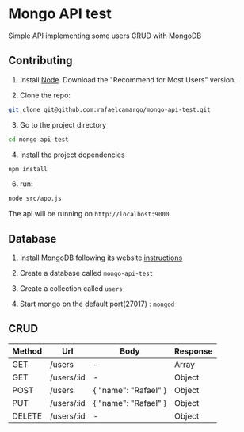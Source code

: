 # Mongo API test

Simple API implementing some users CRUD with MongoDB

## Contributing

1. Install [Node](https://nodejs.org/en/). Download the "Recommend for Most Users" version.

2. Clone the repo:
``` bash
git clone git@github.com:rafaelcamargo/mongo-api-test.git
```

3. Go to the project directory
``` bash
cd mongo-api-test
```

4. Install the project dependencies
``` bash
npm install
```

6. run:
``` bash
node src/app.js
```

The api will be running on `http://localhost:9000`.

## Database

1. Install MongoDB following its website [instructions](https://docs.mongodb.com/manual/administration/install-community/)

2. Create a database called `mongo-api-test`

3. Create a collection called `users`

4. Start mongo on the default port(27017) : `mongod`

## CRUD

| Method | Url | Body | Response |
|--------|-----|------|----------|
| GET | /users | - | Array |
| GET | /users/:id | - | Object |
| POST | /users | { "name": "Rafael" } | Object |
| PUT | /users/:id | { "name": "Rafael" } | Object |
| DELETE | /users/:id | - | Object |

